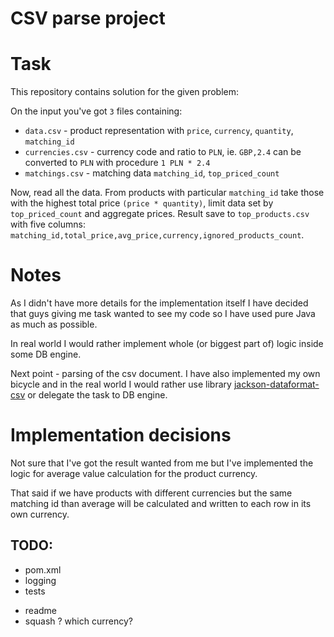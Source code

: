 # CSV parse project

# Task
This repository contains solution for the given problem:

On the input you've got `3` files containing:
 
* `data.csv` - product representation with `price`, `currency`, `quantity`, `matching_id`
* `currencies.csv` - currency code and ratio to `PLN`, ie. `GBP,2.4` can be
converted to `PLN` with procedure `1 PLN * 2.4`
* `matchings.csv` - matching data `matching_id`, `top_priced_count`

Now, read all the data. From products with particular `matching_id` take those
with the highest total price `(price * quantity)`, limit data set by
`top_priced_count` and aggregate prices.
Result save to `top_products.csv` with five columns:
`matching_id,total_price,avg_price,currency,ignored_products_count`.

# Notes
As I didn't have more details for the implementation itself I have decided that
guys giving me task wanted to see my code so I have used pure Java as much as possible.

In real world I would rather implement whole (or biggest part of) logic inside some DB
engine.

Next point - parsing of the csv document. I have also implemented my own bicycle and
in the real world I would rather use library [jackson-dataformat-csv][jackson-dataformat-csv]
or delegate the task to DB engine.

# Implementation decisions
Not sure that I've got the result wanted from me but I've implemented the logic for
average value calculation for the product currency.

That said if we have products with different currencies but the same matching id than
average will be calculated and written to each row in its own currency.
## TODO:

+ pom.xml
+ logging
+ tests
- readme
- squash
? which currency?

[jackson-dataformat-csv]: https://github.com/FasterXML/jackson-dataformat-csv